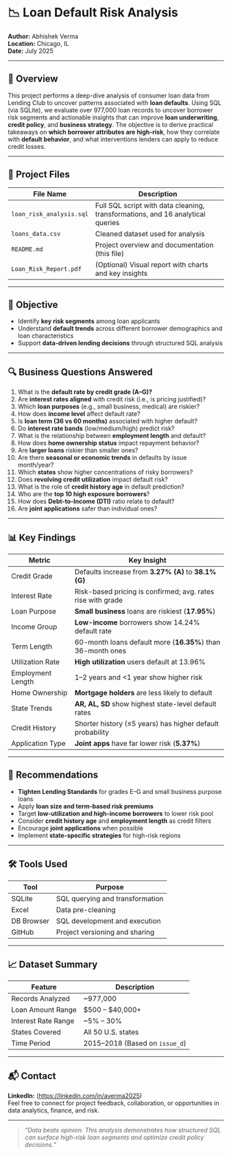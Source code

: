 # 📉 Loan Default Risk Analysis  
**Author:** Abhishek Verma  
**Location:** Chicago, IL  
**Date:** July 2025  

---

## 🧠 Overview  
This project performs a deep-dive analysis of consumer loan data from Lending Club to uncover patterns associated with **loan defaults**. Using SQL (via SQLite), we evaluate over 977,000 loan records to uncover borrower risk segments and actionable insights that can improve **loan underwriting**, **credit policy**, and **business strategy**.
The objective is to derive practical takeaways on **which borrower attributes are high-risk**, how they correlate with **default behavior**, and what interventions lenders can apply to reduce credit losses.

---

## 📂 Project Files  

| File Name                 | Description                                                   |
|--------------------------|---------------------------------------------------------------|
| `loan_risk_analysis.sql` | Full SQL script with data cleaning, transformations, and 16 analytical queries |
| `loans_data.csv`         | Cleaned dataset used for analysis                             |
| `README.md`              | Project overview and documentation (this file)                |
| `Loan_Risk_Report.pdf`   | (Optional) Visual report with charts and key insights         |

---

## 🎯 Objective  

- Identify **key risk segments** among loan applicants  
- Understand **default trends** across different borrower demographics and loan characteristics  
- Support **data-driven lending decisions** through structured SQL analysis  

---

## 🔍 Business Questions Answered  

1. What is the **default rate by credit grade (A–G)?**  
2. Are **interest rates aligned** with credit risk (i.e., is pricing justified)?  
3. Which **loan purposes** (e.g., small business, medical) are riskier?  
4. How does **income level** affect default rate?  
5. Is **loan term (36 vs 60 months)** associated with higher default?  
6. Do **interest rate bands** (low/medium/high) predict risk?  
7. What is the relationship between **employment length** and default?  
8. How does **home ownership status** impact repayment behavior?  
9. Are **larger loans** riskier than smaller ones?  
10. Are there **seasonal or economic trends** in defaults by issue month/year?  
11. Which **states** show higher concentrations of risky borrowers?  
12. Does **revolving credit utilization** impact default risk?  
13. What is the role of **credit history age** in default prediction?  
14. Who are the **top 10 high exposure borrowers**?  
15. How does **Debt-to-Income (DTI)** ratio relate to default?  
16. Are **joint applications** safer than individual ones?

---

## 📊 Key Findings  

| Metric                      | Key Insight                                                 |
|----------------------------|-------------------------------------------------------------|
| Credit Grade               | Defaults increase from **3.27% (A)** to **38.1% (G)**        |
| Interest Rate              | Risk-based pricing is confirmed; avg. rates rise with grade |
| Loan Purpose               | **Small business** loans are riskiest (**17.95%**)           |
| Income Group               | **Low-income** borrowers show 14.24% default rate           |
| Term Length                | 60-month loans default more (**16.35%**) than 36-month ones |
| Utilization Rate           | **High utilization** users default at 13.96%                |
| Employment Length          | 1–2 years and <1 year show higher risk                      |
| Home Ownership             | **Mortgage holders** are less likely to default             |
| State Trends               | **AR, AL, SD** show highest state-level default rates       |
| Credit History             | Shorter history (≤5 years) has higher default probability   |
| Application Type           | **Joint apps** have far lower risk (**5.37%**)              |

---

## 🧠 Recommendations  

- **Tighten Lending Standards** for grades E–G and small business purpose loans  
- Apply **loan size and term-based risk premiums**  
- Target **low-utilization and high-income borrowers** to lower risk pool  
- Consider **credit history age** and **employment length** as credit filters  
- Encourage **joint applications** when possible  
- Implement **state-specific strategies** for high-risk regions  

---

## 🛠 Tools Used  

| Tool        | Purpose                        |
|-------------|--------------------------------|
| SQLite      | SQL querying and transformation |
| Excel       | Data pre-cleaning              |
| DB Browser  | SQL development and execution  |
| GitHub      | Project versioning and sharing |

---

## 📈 Dataset Summary  

| Feature                | Description                            |
|------------------------|----------------------------------------|
| Records Analyzed       | ~977,000                               |
| Loan Amount Range      | $500 – $40,000+                        |
| Interest Rate Range    | ~5% – 30%                              |
| States Covered         | All 50 U.S. states                     |
| Time Period            | 2015–2018 (Based on `issue_d`)         |

---

## 📬 Contact  
**LinkedIn:** (https://linkedin.com/in/averma2025)  
Feel free to connect for project feedback, collaboration, or opportunities in data analytics, finance, and risk.

---

> _“Data beats opinion. This analysis demonstrates how structured SQL can surface high-risk loan segments and optimize credit policy decisions.”_

